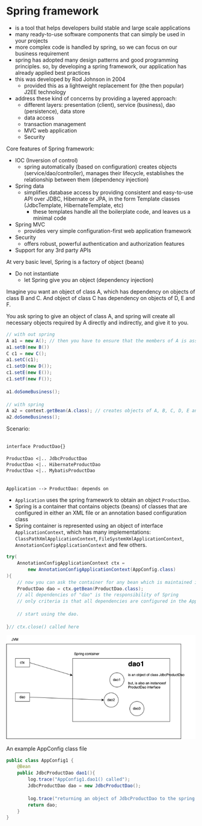 # Spring framework

- is a tool that helps developers build stable and large scale applications
- many ready-to-use software components that can simply be used in your projects
- more complex code is handled by spring, so we can focus on our business requirement
- spring has adopted many design patterns and good programming principles. so, by developing a spring framework, our application has already applied best practices
- this was developed by Rod Johnson in 2004
  - provided this as a lightweight replacement for (the then popular) J2EE technology
- address these kind of concerns by providing a layered approach:
  - different layers: presentation (client), service (business), dao (persistence), data store
  - data access
  - transaction management
  - MVC web application
  - Security

Core features of Spring framework:

- IOC (Inversion of control)
  - spring automatically (based on configuration) creates objects (service/dao/controller), manages their lifecycle, establishes the relationship between them (dependency injection)
- Spring data
  - simplifies database access by providing consistent and easy-to-use API over JDBC, Hibernate or JPA, in the form Template classes (JdbcTemplate, HibernateTemplate, etc)
    - these templates handle all the boilerplate code, and leaves us a minimal code
- Spring MVC
  - provides very simple configuration-first web application framework
- Security
  - offers robust, powerful authentication and authorization features
- Support for any 3rd party APIs

At very basic level, Spring is a factory of object (beans)

- Do not instantiate
  - let Spring give you an object (dependency injection)

Imagine you want an object of class A, which has dependency on objects of class B and C. And object of class C has dependency on objects of D, E and F.

You ask spring to give an object of class A, and spring will create all necessary objects required by A directly and indirectly, and give it to you.

```java
// with out spring
A a1 = new A(); // then you have to ensure that the members of A is assigned with.
a1.setB(new B())
C c1 = new C();
a1.setC(c1);
c1.setD(new D());
c1.setE(new E());
c1.setF(new F());

a1.doSomeBusiness();

// with spring
A a2 = context.getBean(A.class); // creates objects of A, B, C, D, E and F, and wires all the beans appropriately, and gives the reference of object A
a2.doSomeBusiness();
```

Scenario:

```plantuml

interface ProductDao{}

ProductDao <|.. JdbcProductDao
ProductDao <|.. HibernateProductDao
ProductDao <|.. MybatisProductDao


Application --> ProductDao: depends on

```

- `Application` uses the spring framework to obtain an object `ProductDao`.
- Spring is a container that contains objects (beans) of classes that are configured in either an XML file or an annotation based configuration class
- Spring container is represented using an object of interface `ApplicationContext`, which has many implementations: `ClassPathXmlApplicationContext`, `FileSystemXmlApplicationContext`, `AnnotationConfigApplicationContext` and few others.

```java
try(
    AnnotationConfigApplicationContext ctx =
        new AnnotationConfigApplicationContext(AppConfig.class)
){
    // now you can ask the container for any bean which is maintained in the container
    ProductDao dao = ctx.getBean(ProductDao.class);
    // all dependencies of "dao" is the responsibility of Spring
    // only criteria is that all dependencies are configured in the AppConfig class.

    // start using the dao.

}// ctx.close() called here

```

![](./spring.dio.png)

An example AppConfig class file

```java
public class AppConfig1 {
    @Bean
    public JdbcProductDao dao1(){
        log.trace("AppConfig1.dao1() called");
        JdbcProductDao dao = new JdbcProductDao();

        log.trace("returning an object of JdbcProductDao to the spring container");
        return dao;
    }
}
```
